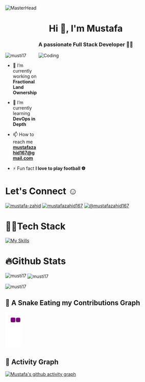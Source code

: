 ![MasterHead](https://raw.githubusercontent.com/halfrost/halfrost/master/icons/header_1.png)
<h1 align="center">Hi 👋, I'm Mustafa</h1>
<h3 align="center">A passionate Full Stack Developer 🤵‍♂️</h3>
<img align="right" alt="Coding" width="400" height="340" src="https://user-images.githubusercontent.com/63050133/156676671-d5b2e362-97d4-4404-9447-dd71ddfea82f.gif">


<p align="left"> <img src="https://komarev.com/ghpvc/?username=musti17&label=Profile%20views&color=0e75b6&style=flat" alt="musti17" /> </p>

- 🔭 I’m currently working on **Fractional Land Ownership**

- 🌱 I’m currently learning **DevOps in Depth**

- 📫 How to reach me **mustafazahid167@gmail.com**

- ⚡ Fun fact **I love to play football ⚽**

# Let's Connect ☺️
<p align="left">
<a href="https://linkedin.com/in/mustafa-zahid" target="blank"><img align="center" src="https://raw.githubusercontent.com/rahuldkjain/github-profile-readme-generator/master/src/images/icons/Social/linked-in-alt.svg" alt="mustafa-zahid" height="30" width="40" /></a>
<a href="https://instagram.com/mustafazahid167" target="blank"><img align="center" src="https://raw.githubusercontent.com/rahuldkjain/github-profile-readme-generator/master/src/images/icons/Social/instagram.svg" alt="mustafazahid167" height="30" width="40" /></a>
<a href="https://www.hackerrank.com/@mustafazahid167" target="blank"><img align="center" src="https://raw.githubusercontent.com/rahuldkjain/github-profile-readme-generator/master/src/images/icons/Social/hackerrank.svg" alt="@mustafazahid167" height="30" width="40" /></a>
</p>

# 👨‍💻Tech Stack
[![My Skills](https://skillicons.dev/icons?i=c,cpp,cs,bash,bootstrap,codepen,html,css,js,ts,react,tailwind,dotnet,eclipse,express,git,github,java,jquery,laravel,linux,materialui,mongodb,mysql,nodejs,php,postman,pug,vscode,visualstudio,vite,docker,kubernetes,rabbitmq,kafka&theme=light)](https://skillicons.dev)

# 🔥Github Stats
<p><img align="left" src="https://github-readme-stats.vercel.app/api/top-langs?username=musti17&show_icons=true&locale=en&layout=compact&theme=github_dark" alt="musti17" /></p>

<p>&nbsp;<img align="center" src="https://github-readme-stats.vercel.app/api?username=musti17&show_icons=true&locale=en&theme=github_dark" alt="musti17" /></p>

<p><img align="center" src="https://github-readme-streak-stats.herokuapp.com/?user=musti17&theme=github_dark" alt="musti17" /></p>

## 🐍 A Snake Eating my Contributions Graph
![snake gif](https://github.com/musti17/musti17/blob/output/github-contribution-grid-snake.gif)

## 🥷 Activity Graph 
  [![Mustafa's github activity graph](https://github-readme-activity-graph.vercel.app/graph?username=musti17&bg_color=18122B&color=6096B4&line=3A98B9&point=FCFFE7&area=true&hide_border=false)](https://github.com/musti17/github-readme-activity-graph)


